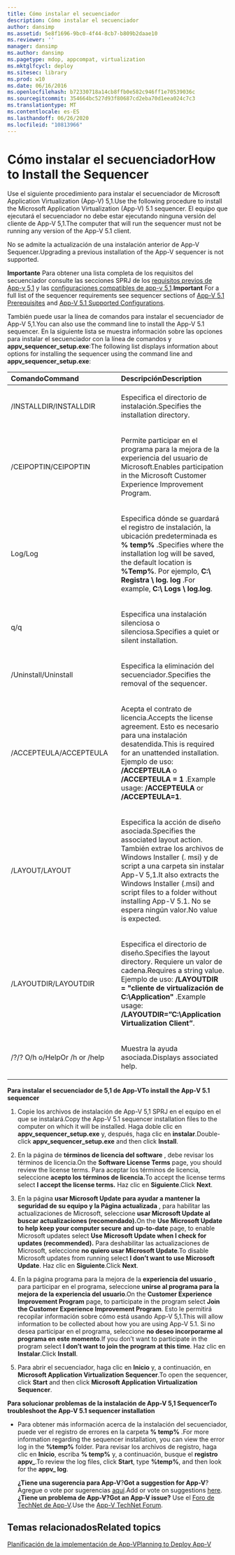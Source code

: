 ```yaml
---
title: Cómo instalar el secuenciador
description: Cómo instalar el secuenciador
author: dansimp
ms.assetid: 5e8f1696-9bc0-4f44-8cb7-b809b2daae10
ms.reviewer: ''
manager: dansimp
ms.author: dansimp
ms.pagetype: mdop, appcompat, virtualization
ms.mktglfcycl: deploy
ms.sitesec: library
ms.prod: w10
ms.date: 06/16/2016
ms.openlocfilehash: b72330718a14cb8ffb0e582c946ff1e70539036c
ms.sourcegitcommit: 354664bc527d93f80687cd2eba70d1eea024c7c3
ms.translationtype: MT
ms.contentlocale: es-ES
ms.lasthandoff: 06/26/2020
ms.locfileid: "10813966"
---
```

# <span data-ttu-id="a5b23-103">Cómo instalar el secuenciador</span><span class="sxs-lookup"><span data-stu-id="a5b23-103">How to Install the Sequencer</span></span>


<span data-ttu-id="a5b23-104">Use el siguiente procedimiento para instalar el secuenciador de Microsoft Application Virtualization (App-V) 5,1.</span><span class="sxs-lookup"><span data-stu-id="a5b23-104">Use the following procedure to install the Microsoft Application Virtualization (App-V) 5.1 sequencer.</span></span> <span data-ttu-id="a5b23-105">El equipo que ejecutará el secuenciador no debe estar ejecutando ninguna versión del cliente de App-V 5,1.</span><span class="sxs-lookup"><span data-stu-id="a5b23-105">The computer that will run the sequencer must not be running any version of the App-V 5.1 client.</span></span>

<span data-ttu-id="a5b23-106">No se admite la actualización de una instalación anterior de App-V Sequencer.</span><span class="sxs-lookup"><span data-stu-id="a5b23-106">Upgrading a previous installation of the App-V sequencer is not supported.</span></span>

<span data-ttu-id="a5b23-107">**Importante**  Para obtener una lista completa de los requisitos del secuenciador consulte las secciones SPRJ de los [requisitos previos de App-v 5,1](app-v-51-prerequisites.md) y las [configuraciones compatibles de app-v 5,1](app-v-51-supported-configurations.md).</span><span class="sxs-lookup"><span data-stu-id="a5b23-107">**Important** For a full list of the sequencer requirements see sequencer sections of [App-V 5.1 Prerequisites](app-v-51-prerequisites.md) and [App-V 5.1 Supported Configurations](app-v-51-supported-configurations.md).</span></span>

 

<span data-ttu-id="a5b23-108">También puede usar la línea de comandos para instalar el secuenciador de App-V 5,1.</span><span class="sxs-lookup"><span data-stu-id="a5b23-108">You can also use the command line to install the App-V 5.1 sequencer.</span></span> <span data-ttu-id="a5b23-109">En la siguiente lista se muestra información sobre las opciones para instalar el secuenciador con la línea de comandos y **appv\_sequencer\_setup.exe**:</span><span class="sxs-lookup"><span data-stu-id="a5b23-109">The following list displays information about options for installing the sequencer using the command line and **appv\_sequencer\_setup.exe**:</span></span>

<table>
<colgroup>
<col width="50%" />
<col width="50%" />
</colgroup>
<thead>
<tr class="header">
<th align="left"><span data-ttu-id="a5b23-110">Comando</span><span class="sxs-lookup"><span data-stu-id="a5b23-110">Command</span></span></th>
<th align="left"><span data-ttu-id="a5b23-111">Descripción</span><span class="sxs-lookup"><span data-stu-id="a5b23-111">Description</span></span></th>
</tr>
</thead>
<tbody>
<tr class="odd">
<td align="left"><p><span data-ttu-id="a5b23-112">/INSTALLDIR</span><span class="sxs-lookup"><span data-stu-id="a5b23-112">/INSTALLDIR</span></span></p></td>
<td align="left"><p><span data-ttu-id="a5b23-113">Especifica el directorio de instalación.</span><span class="sxs-lookup"><span data-stu-id="a5b23-113">Specifies the installation directory.</span></span></p></td>
</tr>
<tr class="even">
<td align="left"><p><span data-ttu-id="a5b23-114">/CEIPOPTIN</span><span class="sxs-lookup"><span data-stu-id="a5b23-114">/CEIPOPTIN</span></span></p></td>
<td align="left"><p><span data-ttu-id="a5b23-115">Permite participar en el programa para la mejora de la experiencia del usuario de Microsoft.</span><span class="sxs-lookup"><span data-stu-id="a5b23-115">Enables participation in the Microsoft Customer Experience Improvement Program.</span></span></p></td>
</tr>
<tr class="odd">
<td align="left"><p><span data-ttu-id="a5b23-116">Log</span><span class="sxs-lookup"><span data-stu-id="a5b23-116">/Log</span></span></p></td>
<td align="left"><p><span data-ttu-id="a5b23-117">Especifica dónde se guardará el registro de instalación, la ubicación predeterminada es <strong> % temp% </strong> .</span><span class="sxs-lookup"><span data-stu-id="a5b23-117">Specifies where the installation log will be saved, the default location is <strong>%Temp%</strong>.</span></span> <span data-ttu-id="a5b23-118">Por ejemplo, <strong> C:\ Registra \ log. log </strong> .</span><span class="sxs-lookup"><span data-stu-id="a5b23-118">For example, <strong>C:\ Logs \ log.log</strong>.</span></span></p></td>
</tr>
<tr class="even">
<td align="left"><p><span data-ttu-id="a5b23-119">q</span><span class="sxs-lookup"><span data-stu-id="a5b23-119">/q</span></span></p></td>
<td align="left"><p><span data-ttu-id="a5b23-120">Especifica una instalación silenciosa o silenciosa.</span><span class="sxs-lookup"><span data-stu-id="a5b23-120">Specifies a quiet or silent installation.</span></span></p></td>
</tr>
<tr class="odd">
<td align="left"><p><span data-ttu-id="a5b23-121">/Uninstall</span><span class="sxs-lookup"><span data-stu-id="a5b23-121">/Uninstall</span></span></p></td>
<td align="left"><p><span data-ttu-id="a5b23-122">Especifica la eliminación del secuenciador.</span><span class="sxs-lookup"><span data-stu-id="a5b23-122">Specifies the removal of the sequencer.</span></span></p></td>
</tr>
<tr class="even">
<td align="left"><p><span data-ttu-id="a5b23-123">/ACCEPTEULA</span><span class="sxs-lookup"><span data-stu-id="a5b23-123">/ACCEPTEULA</span></span></p></td>
<td align="left"><p><span data-ttu-id="a5b23-124">Acepta el contrato de licencia.</span><span class="sxs-lookup"><span data-stu-id="a5b23-124">Accepts the license agreement.</span></span> <span data-ttu-id="a5b23-125">Esto es necesario para una instalación desatendida.</span><span class="sxs-lookup"><span data-stu-id="a5b23-125">This is required for an unattended installation.</span></span> <span data-ttu-id="a5b23-126">Ejemplo de uso: <strong> /ACCEPTEULA </strong> o <strong> /ACCEPTEULA = 1 </strong> .</span><span class="sxs-lookup"><span data-stu-id="a5b23-126">Example usage: <strong>/ACCEPTEULA</strong> or <strong>/ACCEPTEULA=1</strong>.</span></span></p></td>
</tr>
<tr class="odd">
<td align="left"><p><span data-ttu-id="a5b23-127">/LAYOUT</span><span class="sxs-lookup"><span data-stu-id="a5b23-127">/LAYOUT</span></span></p></td>
<td align="left"><p><span data-ttu-id="a5b23-128">Especifica la acción de diseño asociada.</span><span class="sxs-lookup"><span data-stu-id="a5b23-128">Specifies the associated layout action.</span></span> <span data-ttu-id="a5b23-129">También extrae los archivos de Windows Installer (. msi) y de script a una carpeta sin instalar App-V 5,1.</span><span class="sxs-lookup"><span data-stu-id="a5b23-129">It also extracts the Windows Installer (.msi) and script files to a folder without installing App-V 5.1.</span></span> <span data-ttu-id="a5b23-130">No se espera ningún valor.</span><span class="sxs-lookup"><span data-stu-id="a5b23-130">No value is expected.</span></span></p></td>
</tr>
<tr class="even">
<td align="left"><p><span data-ttu-id="a5b23-131">/LAYOUTDIR</span><span class="sxs-lookup"><span data-stu-id="a5b23-131">/LAYOUTDIR</span></span></p></td>
<td align="left"><p><span data-ttu-id="a5b23-132">Especifica el directorio de diseño.</span><span class="sxs-lookup"><span data-stu-id="a5b23-132">Specifies the layout directory.</span></span> <span data-ttu-id="a5b23-133">Requiere un valor de cadena.</span><span class="sxs-lookup"><span data-stu-id="a5b23-133">Requires a string value.</span></span> <span data-ttu-id="a5b23-134">Ejemplo de uso: <strong> /LAYOUTDIR = "cliente de virtualización de C:\Application" </strong> .</span><span class="sxs-lookup"><span data-stu-id="a5b23-134">Example usage: <strong>/LAYOUTDIR=”C:\Application Virtualization Client”</strong>.</span></span></p></td>
</tr>
<tr class="odd">
<td align="left"><p><span data-ttu-id="a5b23-135">/?</span><span class="sxs-lookup"><span data-stu-id="a5b23-135">/?</span></span> <span data-ttu-id="a5b23-136">O/h o/Help</span><span class="sxs-lookup"><span data-stu-id="a5b23-136">Or /h or /help</span></span></p></td>
<td align="left"><p><span data-ttu-id="a5b23-137">Muestra la ayuda asociada.</span><span class="sxs-lookup"><span data-stu-id="a5b23-137">Displays associated help.</span></span></p></td>
</tr>
</tbody>
</table>

 

**<span data-ttu-id="a5b23-138">Para instalar el secuenciador de 5,1 de App-V</span><span class="sxs-lookup"><span data-stu-id="a5b23-138">To install the App-V 5.1 sequencer</span></span>**

1.  <span data-ttu-id="a5b23-139">Copie los archivos de instalación de App-V 5,1 SPRJ en el equipo en el que se instalará.</span><span class="sxs-lookup"><span data-stu-id="a5b23-139">Copy the App-V 5.1 sequencer installation files to the computer on which it will be installed.</span></span> <span data-ttu-id="a5b23-140">Haga doble clic en **appv\_sequencer\_setup.exe** y, después, haga clic en **instalar**.</span><span class="sxs-lookup"><span data-stu-id="a5b23-140">Double-click **appv\_sequencer\_setup.exe** and then click **Install**.</span></span>

2.  <span data-ttu-id="a5b23-141">En la página de **términos de licencia del software** , debe revisar los términos de licencia.</span><span class="sxs-lookup"><span data-stu-id="a5b23-141">On the **Software License Terms** page, you should review the license terms.</span></span> <span data-ttu-id="a5b23-142">Para aceptar los términos de licencia, seleccione **acepto los términos de licencia.**</span><span class="sxs-lookup"><span data-stu-id="a5b23-142">To accept the license terms select **I accept the license terms.**</span></span> <span data-ttu-id="a5b23-143">Haz clic en **Siguiente**.</span><span class="sxs-lookup"><span data-stu-id="a5b23-143">Click **Next**.</span></span>

3.  <span data-ttu-id="a5b23-144">En la página **usar Microsoft Update para ayudar a mantener la seguridad de su equipo y la Página actualizada** , para habilitar las actualizaciones de Microsoft, seleccione **usar Microsoft Update al buscar actualizaciones (recomendado).**</span><span class="sxs-lookup"><span data-stu-id="a5b23-144">On the **Use Microsoft Update to help keep your computer secure and up-to-date** page, to enable Microsoft updates select **Use Microsoft Update when I check for updates (recommended).**</span></span> <span data-ttu-id="a5b23-145">Para deshabilitar las actualizaciones de Microsoft, seleccione **no quiero usar Microsoft Update**.</span><span class="sxs-lookup"><span data-stu-id="a5b23-145">To disable Microsoft updates from running select **I don’t want to use Microsoft Update**.</span></span> <span data-ttu-id="a5b23-146">Haz clic en **Siguiente**.</span><span class="sxs-lookup"><span data-stu-id="a5b23-146">Click **Next**.</span></span>

4.  <span data-ttu-id="a5b23-147">En la página programa para la mejora de la **experiencia del usuario** , para participar en el programa, seleccione **unirse al programa para la mejora de la experiencia del usuario**.</span><span class="sxs-lookup"><span data-stu-id="a5b23-147">On the **Customer Experience Improvement Program** page, to participate in the program select **Join the Customer Experience Improvement Program**.</span></span> <span data-ttu-id="a5b23-148">Esto le permitirá recopilar información sobre cómo está usando App-V 5,1.</span><span class="sxs-lookup"><span data-stu-id="a5b23-148">This will allow information to be collected about how you are using App-V 5.1.</span></span> <span data-ttu-id="a5b23-149">Si no desea participar en el programa, seleccione **no deseo incorporarme al programa en este momento**.</span><span class="sxs-lookup"><span data-stu-id="a5b23-149">If you don’t want to participate in the program select **I don’t want to join the program at this time**.</span></span> <span data-ttu-id="a5b23-150">Haz clic en **Instalar**.</span><span class="sxs-lookup"><span data-stu-id="a5b23-150">Click **Install**.</span></span>

5.  <span data-ttu-id="a5b23-151">Para abrir el secuenciador, haga clic en **Inicio** y, a continuación, en **Microsoft Application Virtualization Sequencer**.</span><span class="sxs-lookup"><span data-stu-id="a5b23-151">To open the sequencer, click **Start** and then click **Microsoft Application Virtualization Sequencer**.</span></span>

**<span data-ttu-id="a5b23-152">Para solucionar problemas de la instalación de App-V 5,1 Sequencer</span><span class="sxs-lookup"><span data-stu-id="a5b23-152">To troubleshoot the App-V 5.1 sequencer installation</span></span>**

-   <span data-ttu-id="a5b23-153">Para obtener más información acerca de la instalación del secuenciador, puede ver el registro de errores en la carpeta **% temp%** .</span><span class="sxs-lookup"><span data-stu-id="a5b23-153">For more information regarding the sequencer installation, you can view the error log in the **%temp%** folder.</span></span> <span data-ttu-id="a5b23-154">Para revisar los archivos de registro, haga clic en **Inicio**, escriba **% temp%** y, a continuación, busque el **registro appv\_**.</span><span class="sxs-lookup"><span data-stu-id="a5b23-154">To review the log files, click **Start**, type **%temp%**, and then look for the **appv\_ log**.</span></span>

    <span data-ttu-id="a5b23-155">**¿Tiene una sugerencia para App-V**?</span><span class="sxs-lookup"><span data-stu-id="a5b23-155">**Got a suggestion for App-V**?</span></span> <span data-ttu-id="a5b23-156">Agregue o vote por sugerencias [aquí](http://appv.uservoice.com/forums/280448-microsoft-application-virtualization).</span><span class="sxs-lookup"><span data-stu-id="a5b23-156">Add or vote on suggestions [here](http://appv.uservoice.com/forums/280448-microsoft-application-virtualization).</span></span> **<span data-ttu-id="a5b23-157">¿Tiene un problema de App-V?</span><span class="sxs-lookup"><span data-stu-id="a5b23-157">Got an App-V issue?</span></span>** <span data-ttu-id="a5b23-158">Use el [Foro de TechNet de App-V](https://social.technet.microsoft.com/Forums/home?forum=mdopappv).</span><span class="sxs-lookup"><span data-stu-id="a5b23-158">Use the [App-V TechNet Forum](https://social.technet.microsoft.com/Forums/home?forum=mdopappv).</span></span>

## <span data-ttu-id="a5b23-159">Temas relacionados</span><span class="sxs-lookup"><span data-stu-id="a5b23-159">Related topics</span></span>


[<span data-ttu-id="a5b23-160">Planificación de la implementación de App-V</span><span class="sxs-lookup"><span data-stu-id="a5b23-160">Planning to Deploy App-V</span></span>](planning-to-deploy-app-v51.md)

 

 





